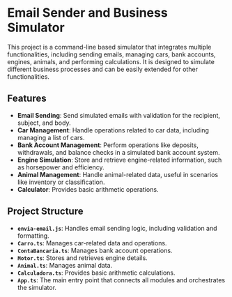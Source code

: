 # Email Sender and Business Simulator

This project is a command-line based simulator that integrates multiple functionalities, including sending emails, managing cars, bank accounts, engines, animals, and performing calculations. It is designed to simulate different business processes and can be easily extended for other functionalities.

## Features

- **Email Sending**: Send simulated emails with validation for the recipient, subject, and body.
- **Car Management**: Handle operations related to car data, including managing a list of cars.
- **Bank Account Management**: Perform operations like deposits, withdrawals, and balance checks in a simulated bank account system.
- **Engine Simulation**: Store and retrieve engine-related information, such as horsepower and efficiency.
- **Animal Management**: Handle animal-related data, useful in scenarios like inventory or classification.
- **Calculator**: Provides basic arithmetic operations.

## Project Structure

- **`envia-email.js`**: Handles email sending logic, including validation and formatting.
- **`Carro.ts`**: Manages car-related data and operations.
- **`ContaBancaria.ts`**: Manages bank account operations.
- **`Motor.ts`**: Stores and retrieves engine details.
- **`Animal.ts`**: Manages animal data.
- **`Calculadora.ts`**: Provides basic arithmetic calculations.
- **`App.ts`**: The main entry point that connects all modules and orchestrates the simulator.
